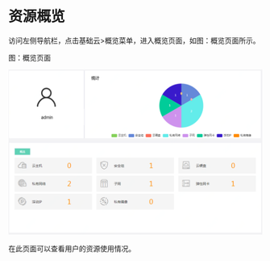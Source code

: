 # 资源概览

访问左侧导航栏，点击基础云>概览菜单，进入概览页面，如图：概览页面所示。

图：概览页面

![Resource-Overview](../../../../image/JDStack-Agility/Resource-Overview.png)

在此页面可以查看用户的资源使用情况。
